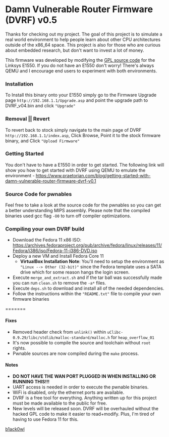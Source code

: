 # Damn Vulnerable Router Firmware (DVRF) v0.5

Thanks for checking out my project. The goal of this project is to simulate a real world environment to help people learn about other CPU architectures outside of the x86_64 space. This project is also for those who are curious about embedded research, but don't want to invest a lot of money.

This firmware was developed by modifying the [GPL source code](http://downloads.linksys.com/downloads/gplcode/1224700471571/E1550_1.0.03.002.tar.gz) for the Linksys E1550. If you do not have an E1550 don't worry! There's always QEMU and I encourage end users to experiment with both environments.

### Installation
To Install this binary onto your E1550 simply go to the Firmware Upgrade page `http://192.168.1.1/Upgrade.asp` and point the upgrade path to DVRF_v04.bin and click `"Upgrade"`

### Removal || Revert
To revert back to stock simply navigate to the main page of DVRF `http://192.168.1.1/index.asp`, Click Browse, Point it to the stock firmware binary, and Click `"Upload Firmware"`

### Getting Started
You don't have to have a E1550 in order to get started. The following link will show you how to get started with DVRF using QEMU to emulate the environment - https://www.praetorian.com/blog/getting-started-with-damn-vulnerable-router-firmware-dvrf-v0.1

### Source Code for pwnables
Feel free to take a look at the source code for the pwnables so you can get a better understanding MIPS assembly. Please note that the compiled binaries used gcc flag `-O0` to turn off compiler optimizations.

### Compiling your own DVRF build

* Download the Fedora 11 x86 ISO: https://archives.fedoraproject.org/pub/archive/fedora/linux/releases/11/Fedora/i386/iso/Fedora-11-i386-DVD.iso
* Deploy a new VM and Install Fedora Core 11
  * **VirtualBox Installation Note**: You'll need to setup the environment as `"Linux --> Other (32-bit)"` since the Fedora template uses a SATA drive which for some reason hangs the login screen.
* Execute `merge_and_extract.sh` and if the tar ball was successfully made you can run `clean.sh` to remove the `-a*` files.
* Execute `deps.sh` to download and install all of the needed dependencies.
* Follow the instructions within the `"README.txt"` file to compile your own firmware binaries

=======

#### Fixes
* Removed header check from `unlink()` within `uClibc-0.9.29/libc/stdlib/malloc-standard/malloc.h` for `heap_overflow_01`
* It's now possible to compile the source and toolchain without `root` rights.
* Pwnable sources are now compiled during the `make` process.

#### Notes
* **DO NOT HAVE THE WAN PORT PLUGGED IN WHEN INSTALLING OR RUNNING THIS!!!**
* UART access is needed in order to execute the pwnable binaries.
* WiFi is disabled, only the ethernet ports are available.
* DVRF is a free tool for everything. Anything written up for this project must be made available to the public for free.
* New levels will be released soon. DVRF will be overhauled without the hacked GPL code to make it easier to read+modify. Plus, I'm tired of having to use Fedora 11 for this.

<a href="https://twitter.com/b1ack0wl">b1ack0wl</a>
